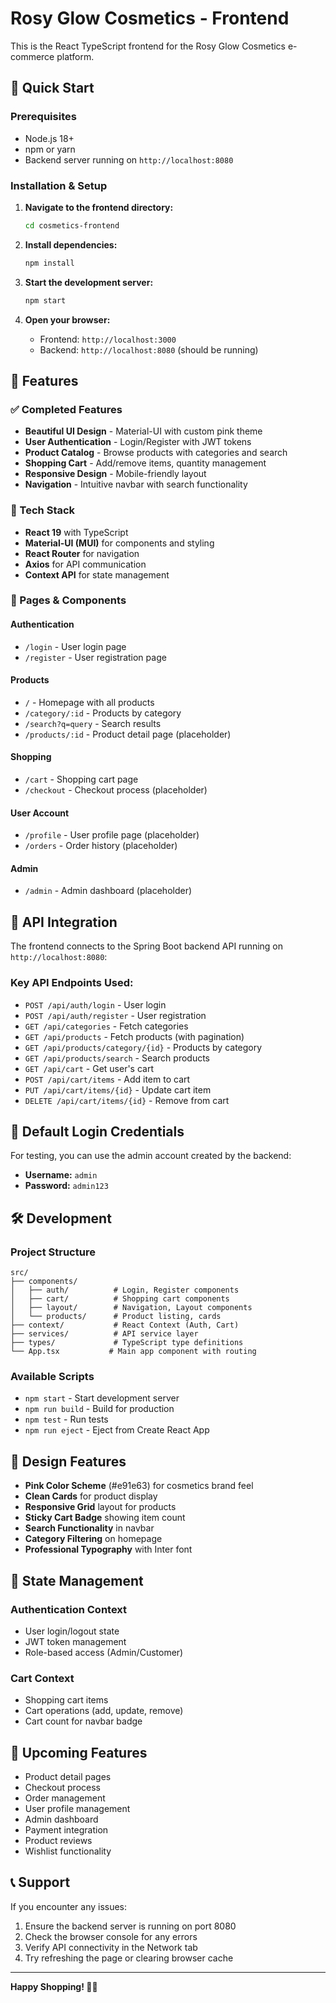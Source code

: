 # Rosy Glow Cosmetics - Frontend

This is the React TypeScript frontend for the Rosy Glow Cosmetics e-commerce platform.

## 🚀 Quick Start

### Prerequisites
- Node.js 18+ 
- npm or yarn
- Backend server running on `http://localhost:8080`

### Installation & Setup

1. **Navigate to the frontend directory:**
   ```bash
   cd cosmetics-frontend
   ```

2. **Install dependencies:**
   ```bash
   npm install
   ```

3. **Start the development server:**
   ```bash
   npm start
   ```

4. **Open your browser:**
   - Frontend: `http://localhost:3000`
   - Backend: `http://localhost:8080` (should be running)

## 🎨 Features

### ✅ Completed Features
- **Beautiful UI Design** - Material-UI with custom pink theme
- **User Authentication** - Login/Register with JWT tokens
- **Product Catalog** - Browse products with categories and search
- **Shopping Cart** - Add/remove items, quantity management
- **Responsive Design** - Mobile-friendly layout
- **Navigation** - Intuitive navbar with search functionality

### 🔧 Tech Stack
- **React 19** with TypeScript
- **Material-UI (MUI)** for components and styling
- **React Router** for navigation
- **Axios** for API communication
- **Context API** for state management

### 📱 Pages & Components

#### Authentication
- `/login` - User login page
- `/register` - User registration page

#### Products
- `/` - Homepage with all products
- `/category/:id` - Products by category
- `/search?q=query` - Search results
- `/products/:id` - Product detail page (placeholder)

#### Shopping
- `/cart` - Shopping cart page
- `/checkout` - Checkout process (placeholder)

#### User Account
- `/profile` - User profile page (placeholder)
- `/orders` - Order history (placeholder)

#### Admin
- `/admin` - Admin dashboard (placeholder)

## 🔗 API Integration

The frontend connects to the Spring Boot backend API running on `http://localhost:8080`:

### Key API Endpoints Used:
- `POST /api/auth/login` - User login
- `POST /api/auth/register` - User registration
- `GET /api/categories` - Fetch categories
- `GET /api/products` - Fetch products (with pagination)
- `GET /api/products/category/{id}` - Products by category
- `GET /api/products/search` - Search products
- `GET /api/cart` - Get user's cart
- `POST /api/cart/items` - Add item to cart
- `PUT /api/cart/items/{id}` - Update cart item
- `DELETE /api/cart/items/{id}` - Remove from cart

## 🎯 Default Login Credentials

For testing, you can use the admin account created by the backend:
- **Username:** `admin`
- **Password:** `admin123`

## 🛠️ Development

### Project Structure
```
src/
├── components/
│   ├── auth/          # Login, Register components
│   ├── cart/          # Shopping cart components  
│   ├── layout/        # Navigation, Layout components
│   └── products/      # Product listing, cards
├── context/           # React Context (Auth, Cart)
├── services/          # API service layer
├── types/             # TypeScript type definitions
└── App.tsx           # Main app component with routing
```

### Available Scripts
- `npm start` - Start development server
- `npm run build` - Build for production
- `npm test` - Run tests
- `npm run eject` - Eject from Create React App

## 🎨 Design Features

- **Pink Color Scheme** (#e91e63) for cosmetics brand feel
- **Clean Cards** for product display
- **Responsive Grid** layout for products
- **Sticky Cart Badge** showing item count
- **Search Functionality** in navbar
- **Category Filtering** on homepage
- **Professional Typography** with Inter font

## 🔄 State Management

### Authentication Context
- User login/logout state
- JWT token management
- Role-based access (Admin/Customer)

### Cart Context  
- Shopping cart items
- Cart operations (add, update, remove)
- Cart count for navbar badge

## 🚧 Upcoming Features

- Product detail pages
- Checkout process
- Order management
- User profile management
- Admin dashboard
- Payment integration
- Product reviews
- Wishlist functionality

## 📞 Support

If you encounter any issues:
1. Ensure the backend server is running on port 8080
2. Check the browser console for any errors
3. Verify API connectivity in the Network tab
4. Try refreshing the page or clearing browser cache

---

**Happy Shopping! 💄✨**